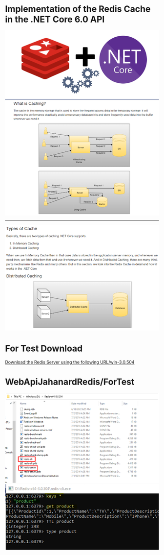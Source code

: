 # Implementation of the Redis Cache in the .NET Core 6.0 API 

<img src=WebApiJahanardRedis/img/redis5.png/>

<img src=WebApiJahanardRedis/img/WhatIsCaching1.png/>

---
<img src=WebApiJahanardRedis/img/TypeofCache2.png/>

# For Test Download
[Download the Redis Server using the following URL/win-3.0.504](https://github.com/microsoftarchive/redis/releases/tag/win-3.0.504)
# WebApiJahanardRedis/ForTest
<img src=WebApiJahanardRedis/img/redis3.png/>
<img src=WebApiJahanardRedis/img/redis4.png/>
